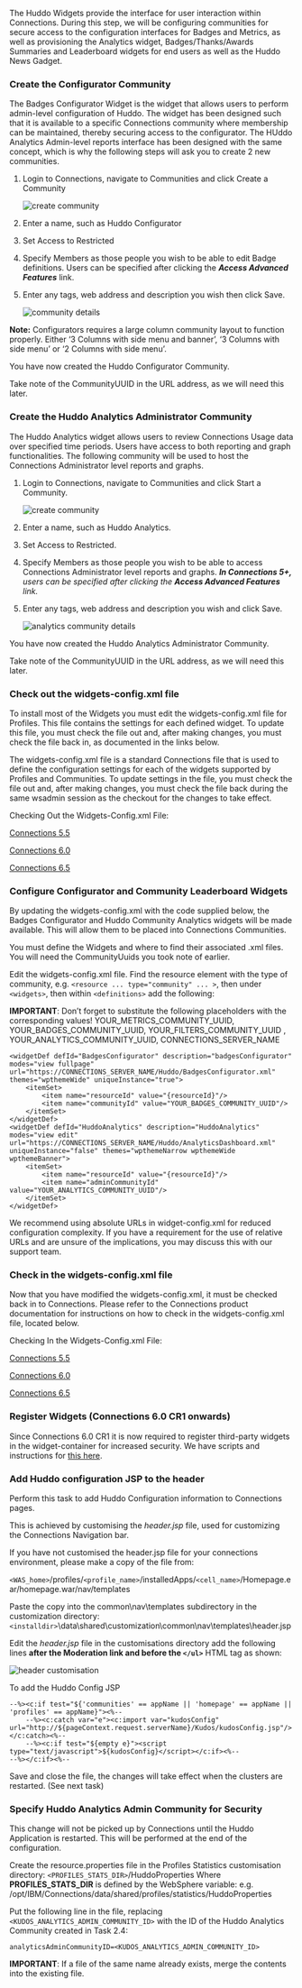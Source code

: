 The Huddo Widgets provide the interface for user interaction within Connections. During this step, we will be configuring communities for secure access to the configuration interfaces for Badges and Metrics, as well as provisioning the Analytics widget, Badges/Thanks/Awards Summaries and Leaderboard widgets for end users as well as the Huddo News Gadget.

### Create the Configurator Community

The Badges Configurator Widget is the widget that allows users to perform admin-level configuration of Huddo. The widget has been designed such that it is available to a specific Connections community where membership can be maintained, thereby securing access to the configurator. The HUddo Analytics Admin-level reports interface has been designed with the same concept, which is why the following steps will ask you to create 2 new communities.

1. Login to Connections, navigate to Communities and click Create a Community

    ![create community](/assets/badges/install/install-widgets/create-community.png)

1. Enter a name, such as Huddo Configurator

1. Set Access to Restricted

1. Specify Members as those people you wish to be able to edit Badge definitions. Users can be specified after clicking the **_Access Advanced Features_** link.

1. Enter any tags, web address and description you wish then click Save.

    ![community details](/assets/badges/install/install-widgets/community_details.png)

**Note:** Configurators requires a large column community layout to function properly. Either ‘3 Columns with side menu and banner’, ‘3 Columns with side menu’ or ‘2 Columns with side menu’.

You have now created the Huddo Configurator Community.

Take note of the CommunityUUID in the URL address, as we will need this later.

### Create the Huddo Analytics Administrator Community

The Huddo Analytics widget allows users to review Connections Usage data over specified time periods. Users have access to both reporting and graph functionalities. The following community will be used to host the Connections Administrator level reports and graphs.

1. Login to Connections, navigate to Communities and click Start a Community.

    ![create community](/assets/badges/install/install-widgets/create-community.png)

1. Enter a name, such as Huddo Analytics.

1. Set Access to Restricted.

1. Specify Members as those people you wish to be able to access Connections Administrator level reports and graphs. **_In Connections 5+,_** _users can be specified after clicking the_ **_Access Advanced Features_** _link._

1. Enter any tags, web address and description you wish and click Save.

    ![analytics community details](/assets/badges/install/install-widgets/analytics_community_details.png)

You have now created the Huddo Analytics Administrator Community.

Take note of the CommunityUUID in the URL address, as we will need this later.

### Check out the widgets-config.xml file

To install most of the Widgets you must edit the widgets-config.xml file for Profiles. This file contains the settings for each defined widget. To update this file, you must check the file out and, after making changes, you must check the file back in, as documented in the links below.

The widgets-config.xml file is a standard Connections file that is used to define the configuration settings for each of the widgets supported by
Profiles and Communities. To update settings in the file, you must check the file out and, after making changes, you must check the file back during the same wsadmin
session as the checkout for the changes to take effect.

Checking Out the Widgets-Config.xml File:

[Connections 5.5](https://help.hcltechsw.com/connections/v55/admin/admin/t_admin_profiles_changing_admin.html)

[Connections 6.0](https://help.hcltechsw.com/connections/v6/admin/admin/t_admin_profiles_changing_admin.html)

[Connections 6.5](https://help.hcltechsw.com/connections/v65/admin/admin/t_admin_profiles_changing_admin.html)

### Configure Configurator and Community Leaderboard Widgets

By updating the widgets-config.xml with the code supplied below, the Badges Configurator and Huddo Community Analytics widgets will be made available. This will allow them to be placed into Connections Communities.

You must define the Widgets and where to find their associated .xml files. You will need the CommunityUuids you took note of earlier. 

Edit the widgets-config.xml file. Find the resource element with the type of community, e.g. `<resource ... type="community" ... >`, then under `<widgets>`, then within `<definitions>` add the following:

**IMPORTANT**: Don’t forget to substitute the following placeholders with the corresponding values!
YOUR_METRICS_COMMUNITY_UUID, YOUR_BADGES_COMMUNITY_UUID, YOUR_FILTERS_COMMUNITY_UUID , YOUR_ANALYTICS_COMMUNITY_UUID, CONNECTIONS_SERVER_NAME

    <widgetDef defId="BadgesConfigurator" description="badgesConfigurator" modes="view fullpage" url="https://CONNECTIONS_SERVER_NAME/Huddo/BadgesConfigurator.xml" themes="wpthemeWide" uniqueInstance="true">
        <itemSet>
            <item name="resourceId" value="{resourceId}"/>
            <item name="communityId" value="YOUR_BADGES_COMMUNITY_UUID"/>
        </itemSet>
    </widgetDef>
    <widgetDef defId="HuddoAnalytics" description="HuddoAnalytics" modes="view edit" url="https://CONNECTIONS_SERVER_NAME/Huddo/AnalyticsDashboard.xml" uniqueInstance="false" themes="wpthemeNarrow wpthemeWide wpthemeBanner">
        <itemSet>
            <item name="resourceId" value="{resourceId}"/>
            <item name="adminCommunityId" value="YOUR_ANALYTICS_COMMUNITY_UUID"/>
        </itemSet>
    </widgetDef>

We recommend using absolute URLs in widget-config.xml for reduced configuration complexity. If you have a requirement for the use of relative URLs and are unsure of the implications, you may discuss this with our support team.

### Check in the widgets-config.xml file

Now that you have modified the widgets-config.xml, it must be checked back in to Connections. Please refer to the Connections product
documentation for instructions on how to check in the widgets-config.xml file, located below.

Checking In the Widgets-Config.xml File:

[Connections 5.5](https://help.hcltechsw.com/connections/v55/admin/admin/t_admin_profiles_changing_admin.html)

[Connections 6.0](https://help.hcltechsw.com/connections/v6/admin/admin/t_admin_profiles_changing_admin.html)

[Connections 6.5](https://help.hcltechsw.com/connections/v65/admin/admin/t_admin_profiles_changing_admin.html)

### Register Widgets (Connections 6.0 CR1 onwards)

Since Connections 6.0 CR1 it is now required to register third-party widgets in the widget-container for increased security. We have scripts and instructions for [this here](https://github.com/isw-kudos/kudos-widgetcontainer-registration).

### Add Huddo configuration JSP to the header

Perform this task to add Huddo Configuration information to Connections pages.

This is achieved by customising the _header.jsp_ file, used for customizing the Connections Navigation bar.

If you have not customised the header.jsp file for your connections environment, please make a copy of the file from:

`<WAS_home>`/profiles/`<profile_name>`/installedApps/`<cell_name>`/Homepage.ear/homepage.war/nav/templates

Paste the copy into the common\nav\templates subdirectory in the customization directory: `<installdir>`\data\shared\customization\common\nav\templates\header.jsp

Edit the _header.jsp_ file in the customisations directory add the following lines **after the Moderation link and before the `</ul>`** HTML tag as shown:

![header customisation](/assets/badges/install/install-widgets/header_customisation.png)

To add the Huddo Config JSP

    --%><c:if test="${'communities' == appName || 'homepage' == appName || 'profiles' == appName}"><%--
        --%><c:catch var="e"><c:import var="kudosConfig" url="http://${pageContext.request.serverName}/Kudos/kudosConfig.jsp"/></c:catch><%--
        --%><c:if test="${empty e}"><script type="text/javascript">${kudosConfig}</script></c:if><%--
    --%></c:if><%--

Save and close the file, the changes will take effect when the clusters are restarted. (See next task)

### Specify Huddo Analytics Admin Community for Security

This change will not be picked up by Connections until the Huddo Application is restarted. This will be performed at the end of the configuration.

Create the resource.properties file in the Profiles Statistics customisation directory:
`<PROFILES_STATS_DIR>`/HuddoProperties
Where **PROFILES_STATS_DIR** is defined by the WebSphere variable:
e.g. /opt/IBM/Connections/data/shared/profiles/statistics/HuddoProperties

Put the following line in the file, replacing `<KUDOS_ANALYTICS_ADMIN_COMMUNITY_ID>` with the ID of the Huddo Analytics Community created in Task 2.4:

    analyticsAdminCommunityID=<KUDOS_ANALYTICS_ADMIN_COMMUNITY_ID>

**IMPORTANT**: If a file of the same name already exists, merge the contents into the existing file.
